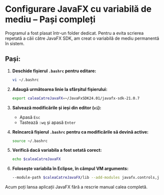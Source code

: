 
# Configurare JavaFX cu variabilă de mediu – Pași compleți

Programul a fost plasat într-un folder dedicat. Pentru a evita scrierea repetată a căii către JavaFX SDK, am creat o variabilă de mediu permanentă în sistem.

## Pași:

1. **Deschide fișierul `.bashrc` pentru editare:**
    ```bash
    vi ~/.bashrc
    ```

2. **Adaugă următoarea linie la sfârșitul fișierului:**
    ```bash
    export caleaCatreJavaFX=~/JavaFxSDK24.01/javafx-sdk-21.0.7
    ```

3. **Salvează modificările și ieși din editor (`vi`):**
    - Apasă `Esc`
    - Tastează `:wq` și apasă `Enter`

4. **Reîncarcă fișierul `.bashrc` pentru ca modificările să devină active:**
    ```bash
    source ~/.bashrc
    ```

5. **Verifică dacă variabila a fost setată corect:**
    ```bash
    echo $caleaCatreJavaFX
    ```

6. **Folosește variabila în Eclipse, în câmpul VM arguments:**
    ```bash
    --module-path $caleaCatreJavaFX/lib --add-modules javafx.controls,javafx.fxml
    ```

Acum poți lansa aplicații JavaFX fără a rescrie manual calea completă.
